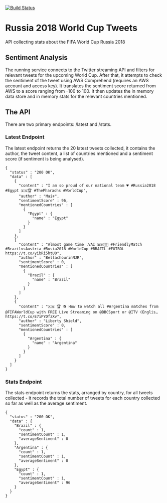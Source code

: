 [![Build Status](https://travis-ci.org/robhinds/footweets.png)](https://travis-ci.org/robhinds/footweets)

# Russia 2018 World Cup Tweets
API collecting stats about the FIFA World Cup Russia 2018

## Sentiment Analysis
The running service connects to the Twitter streaming API and filters for relevant tweets for the upcoming World Cup. After that, it attempts to check the sentiment of the tweet using AWS Comprehend (requires an AWS account and access key). It translates the sentiment score returned from AWS to a score ranging from -100 to 100. It then updates the in memory data store and in memory stats for the relevant countries mentioned.


## The API
There are two primary endpoints: /latest and /stats.

### Latest Endpoint
The latest endpoint returns the 20 latest tweets collected, it contains the author, the tweet content, a list of countries mentioned and a sentiment score (if sentiment is being analysed). 
```
{
  "status" : "200 OK",
  "data" : [
    {
      "content" : "I am so proud of our national team ♥️ #Russia2018 #Egypt 🇪🇬🏆 #ThePharaohs #WorldCup",
      "author" : "Mai⚜️",
      "sentimentScore" : 96,
      "mentionedCountries" : [
        {
          "Egypt" : {
            "name" : "Egypt"
          }
        }
      ]
    },
    {
      "content" : "Almost game time .VAI 🇧🇷🤙🏾 #FriendlyMatch #BrazilvsAustria #Rusia2018 #WorldCup #BRAZIL #FUTBOL https://t.co/yibRi5htUO",
      "author" : "BellachourinNJR",
      "sentimentScore" : 0,
      "mentionedCountries" : [
        {
          "Brazil" : {
            "name" : "Brazil"
          }
        }
      ]
    },
    {
      "content" : "🇦🇷 🏆 ⚽ How to watch all #Argentina matches from @FIFAWorldCup with FREE Live Streaming on @BBCSport or @ITV (Englis… https://t.co/E7iPYDfzXv",
      "author" : "Liberty Shield",
      "sentimentScore" : 0,
      "mentionedCountries" : [
        {
          "Argentina" : {
            "name" : "Argentina"
          }
        }
      ]
    }
  ]
}
```

### Stats Endpoint
The stats endpoint returns the stats, arranged by country, for all tweets collected - it records the total number of tweets for each country collected so far as well as the average sentiment.
```
{
  "status" : "200 OK",
  "data" : {
    "Brazil" : {
      "count" : 1,
      "sentimentCount" : 1,
      "averageSentiment" : 0
    },
    "Argentina" : {
      "count" : 1,
      "sentimentCount" : 1,
      "averageSentiment" : 0
    },
    "Egypt" : {
      "count" : 1,
      "sentimentCount" : 1,
      "averageSentiment" : 96
    }
  }
}
```
